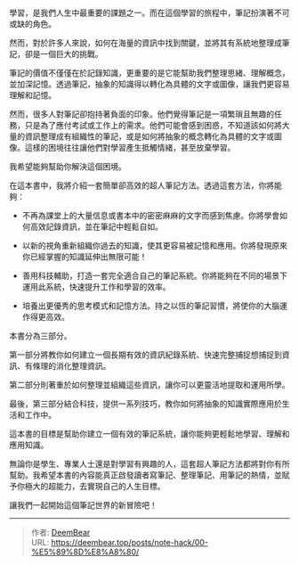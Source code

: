 # 

學習，是我們人生中最重要的課題之一。而在這個學習的旅程中，筆記扮演著不可或缺的角色。

然而，對於許多人來說，如何在海量的資訊中找到關鍵，並將其有系統地整理成筆記，卻是一個巨大的挑戰。

筆記的價值不僅僅在於記錄知識，更重要的是它能幫助我們整理思緒、理解概念，並加深記憶。透過筆記，抽象的知識得以轉化為具體的文字或圖像，讓我們更容易理解和記憶。

然而，很多人對筆記卻抱持著負面的印象。他們覺得筆記是一項繁瑣且無趣的任務，只是為了應付考試或工作上的需求。他們可能會感到困惑，不知道該如何將大量的資訊整理成有組織性的筆記，或是如何將抽象的概念轉化為具體的文字或圖像。這樣的困境往往讓他們對學習產生抵觸情緒，甚至放棄學習。

我希望能夠幫助你解決這個困境。

在這本書中，我將介紹一套簡單卻高效的超人筆記方法。透過這套方法，你將能夠：

- 不再為課堂上的大量信息或書本中的密密麻麻的文字而感到焦慮。你將學會如何高效記錄資訊，並在筆記中輕鬆自如。

- 以新的視角重新組織你過去的知識，使其更容易被記憶和應用。你將發現原來你已經掌握的知識延伸出無限可能！

- 善用科技輔助，打造一套完全適合自己的筆記系統。你將能夠在不同的場景下運用此系統，快速提升工作和學習的效率。

- 培養出更優秀的思考模式和記憶方法。持之以恆的筆記習慣，將使你的大腦運作得更高效。

本書分為三部分。

第一部分將教你如何建立一個長期有效的資訊紀錄系統、快速完整捕捉想捕捉到資訊、有條理的消化整理資訊。

第二部分則著重於如何整理並組織這些資訊，讓你可以更靈活地提取和運用所學。

最後，第三部分結合科技，提供一系列技巧，教你如何將抽象的知識實際應用於生活和工作中。

這本書的目標是幫助你建立一個有效的筆記系統，讓你能夠更輕鬆地學習、理解和應用知識。

無論你是學生、專業人士還是對學習有興趣的人，這套超人筆記方法都將對你有所幫助。我希望本書的內容能真正啟發讀者寫筆記、整理筆記、用筆記的熱情，並賦予你極大的超能力，去實現自己的人生目標。

讓我們一起開始這個筆記世界的新冒險吧！

---

> 作者: [DeemBear](https://deembear.top)  
> URL: https://deembear.top/posts/note-hack/00-%E5%89%8D%E8%A8%80/  

